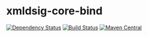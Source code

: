 # xmldsig-core-bind
[![Dependency Status](https://www.versioneye.com/user/projects/566427a4f376cc003c000ac9/badge.svg?style=flat)](https://www.versioneye.com/user/projects/566427a4f376cc003c000ac9)
[![Build Status](https://travis-ci.org/jinahya/xmldsig-core-bind.svg?branch=develop)](https://travis-ci.org/jinahya/xmldsig-core-bind)
[![Maven Central](https://img.shields.io/maven-central/v/com.github.jinahya/xmldsig-core-bind.svg)](http://search.maven.org/#search%7Cga%7C1%7Cg%3A%22com.github.jinahya%22%20a%3A%22xmldsig-core-bind%22)
